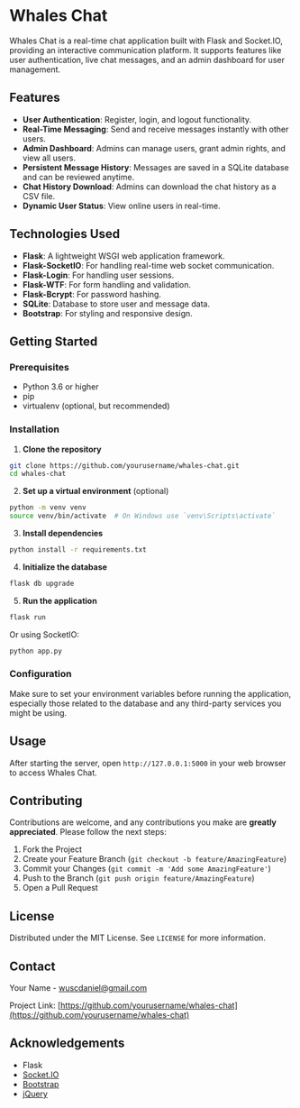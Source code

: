 # Whales Chat

Whales Chat is a real-time chat application built with Flask and Socket.IO, providing an interactive communication platform. It supports features like user authentication, live chat messages, and an admin dashboard for user management.

## Features

- **User Authentication**: Register, login, and logout functionality.
- **Real-Time Messaging**: Send and receive messages instantly with other users.
- **Admin Dashboard**: Admins can manage users, grant admin rights, and view all users.
- **Persistent Message History**: Messages are saved in a SQLite database and can be reviewed anytime.
- **Chat History Download**: Admins can download the chat history as a CSV file.
- **Dynamic User Status**: View online users in real-time.

## Technologies Used

- **Flask**: A lightweight WSGI web application framework.
- **Flask-SocketIO**: For handling real-time web socket communication.
- **Flask-Login**: For handling user sessions.
- **Flask-WTF**: For form handling and validation.
- **Flask-Bcrypt**: For password hashing.
- **SQLite**: Database to store user and message data.
- **Bootstrap**: For styling and responsive design.

## Getting Started

### Prerequisites

- Python 3.6 or higher
- pip
- virtualenv (optional, but recommended)

### Installation

1. **Clone the repository**
```bash
git clone https://github.com/yourusername/whales-chat.git
cd whales-chat
```
2. **Set up a virtual environment** (optional)
```bash
python -m venv venv
source venv/bin/activate  # On Windows use `venv\Scripts\activate`
```
3. **Install dependencies**
```bash
python install -r requirements.txt
```
4. **Initialize the database**
```bash
flask db upgrade
```
5. **Run the application**
```bash
flask run
```
Or using SocketIO:
```bash
python app.py
```

### Configuration
Make sure to set your environment variables before running the application, especially those related to the database and any third-party services you might be using.

## Usage
After starting the server, open `http://127.0.0.1:5000` in your web browser to access Whales Chat.

## Contributing
Contributions are welcome, and any contributions you make are **greatly appreciated**. Please follow the next steps:

1.  Fork the Project
2.  Create your Feature Branch (`git checkout -b feature/AmazingFeature`)
3.  Commit your Changes (`git commit -m 'Add some AmazingFeature'`)
4.  Push to the Branch (`git push origin feature/AmazingFeature`)
5.  Open a Pull Request

## License
Distributed under the MIT License. See `LICENSE` for more information.

## Contact

Your Name - wuscdaniel@gmail.com

Project Link: [https://github.com/yourusername/whales-chat](https://github.com/yourusername/whales-chat)

## Acknowledgements

-   Flask
-   [Socket.IO](https://socket.io/)
-   [Bootstrap](https://getbootstrap.com/)
-   [jQuery](https://jquery.com/)
